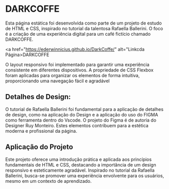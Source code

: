 # DARKCOFFE

Esta página estática foi desenvolvida como parte de um projeto de estudo de HTML e CSS, inspirado no tutorial da talentosa Rafaella Ballerini. O foco é a criação de uma experiência digital para um café fictício chamado DARKCOFFE.


<a href="https://ederwinnicius.github.io/DarkCoffe/" alt="Linkcda Página>DARKCOFFE</a>

O layout responsivo foi implementado para garantir uma experiência consistente em diferentes dispositivos. A propriedade de CSS Flexbox foram aplicadas para organizar os elementos de forma intuitiva, proporcionando uma navegação fácil e agradável

## Detalhes de Design:

O tutorial de Rafaella Ballerini foi fundamental para a aplicação de detalhes de design, como na aplicação do Design e a aplicação do uso do FIGMA como ferramenta dentro do Vscode. O projeto do Figma é de autoria do Designer Ruy Monteiro. Estes elementos contribuem para a estética moderna e profissional da página.

## Aplicação do Projeto

Este projeto oferece uma introdução prática e aplicada aos princípios fundamentais de HTML e CSS, destacando a importância de um design responsivo e esteticamente agradável. Inspirado no tutorial da Rafaella Ballerini, busca-se promover uma experiência envolvente para os usuários, mesmo em um contexto de aprendizado.
